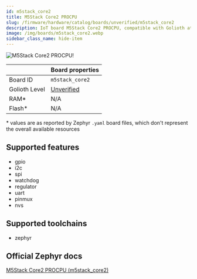 ```yaml
---
id: m5stack_core2
title: M5Stack Core2 PROCPU
slug: /firmware/hardware/catalog/boards/unverified/m5stack_core2
description: IoT board M5Stack Core2 PROCPU, compatible with Golioth at unverified level.
image: /img/boards/m5stack_core2.webp
sidebar_class_name: hide-item
---
```


[//]: # (This is an auto-generated file, do not edit! Changes to it will be lost upon re-generation)

![M5Stack Core2 PROCPU!](/img/boards/m5stack_core2.webp "M5Stack Core2 PROCPU")

|                | Board properties     |
| -------------  | -------------------- |
| Board ID       | `m5stack_core2` |
| Golioth Level  | [Unverified](/firmware/hardware#unverified-boards) |
| RAM*           | N/A |
| Flash*         | N/A |

\* values are as reported by Zephyr `.yaml` board files, which don't represent the overall available resources



## Supported features

* gpio
* i2c
* spi
* watchdog
* regulator
* uart
* pinmux
* nvs

## Supported toolchains

* zephyr

## Official Zephyr docs

[M5Stack Core2 PROCPU (m5stack_core2)](https://docs.zephyrproject.org/latest/boards/m5stack/m5stack_core2/doc/index.html)
